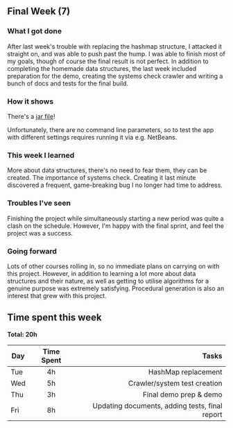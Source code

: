 ## Final Week (7)

### What I got done
After last week's trouble with replacing the hashmap structure, I attacked it straight on, and was able to push past the hump. I was able to finish most of my goals, though of course the final result is not perfect. In addition to completing the homemade data structures, the last week included preparation for the demo, creating the systems check crawler and writing a bunch of docs and tests for the final build.

### How it shows
There's a [jar file](https://github.com/Granigan/dungeongenerator/blob/master/dungeongenerator.jar)!

Unfortunately, there are no command line parameters, so to test the app with different settings requires running it via e.g. NetBeans.

### This week I learned
More about data structures, there's no need to fear them, they can be created. The importance of systems check. Creating it last minute discovered a frequent, game-breaking bug I no longer had time to address.

### Troubles I've seen
Finishing the project while simultaneously starting a new period was quite a clash on the schedule. However, I'm happy with the final sprint, and feel the project was a success. 

### Going forward
Lots of other courses rolling in, so no immediate plans on carrying on with this project. However, in addition to learning a lot more about data structures and their nature, as well as getting to utilise algorithms for a genuine purpose was extremely satisfying. Procedural generation is also an interest that grew with this project.

## Time spent this week
**Total: 20h**

| Day	| Time Spent	| Tasks	|
| ------|:-------------:|------:|
| Tue	| 4h		| HashMap replacement |
| Wed	| 5h		| Crawler/system test creation |
| Thu	| 3h		| Final demo prep & demo |
| Fri	| 8h		| Updating documents, adding tests, final report |

